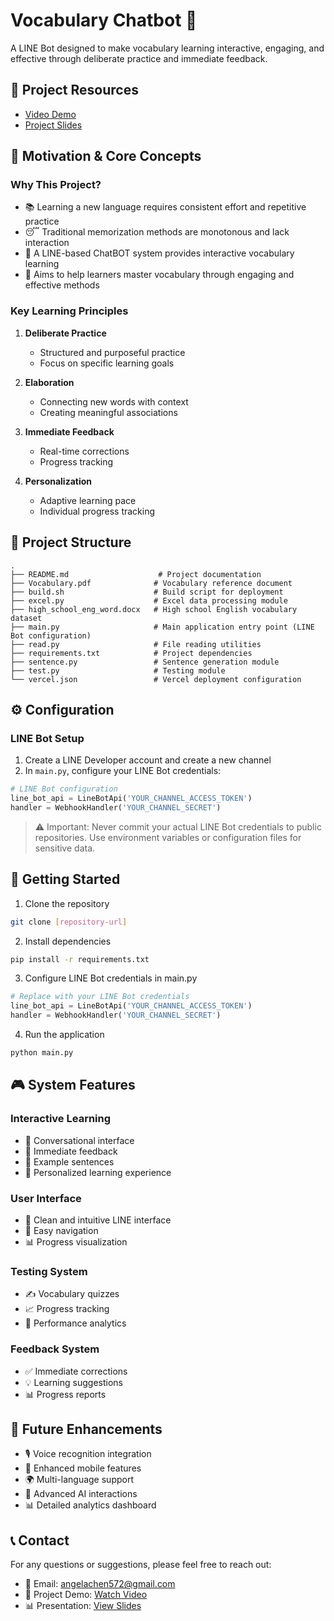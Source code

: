 # Vocabulary Chatbot 🤖

A LINE Bot designed to make vocabulary learning interactive, engaging, and effective through deliberate practice and immediate feedback.

## 🎥 Project Resources
- [Video Demo](https://drive.google.com/file/d/17FuSzyucJa-QZTufxuhMYEbH6EggwXWJ/view?usp=sharing)
- [Project Slides](https://www.canva.com/design/DAGHcck4eTs/mkRmwR2Pb38IMp-zkFVg2w/edit?utm_content=DAGHcck4eTs&utm_campaign=designshare&utm_medium=link2&utm_source=sharebutton)

## 🎯 Motivation & Core Concepts

### Why This Project?
- 📚 Learning a new language requires consistent effort and repetitive practice
- 😴 Traditional memorization methods are monotonous and lack interaction
- 🤖 A LINE-based ChatBOT system provides interactive vocabulary learning
- 🎯 Aims to help learners master vocabulary through engaging and effective methods

### Key Learning Principles
1. **Deliberate Practice** 
   - Structured and purposeful practice
   - Focus on specific learning goals

2. **Elaboration**
   - Connecting new words with context
   - Creating meaningful associations

3. **Immediate Feedback**
   - Real-time corrections
   - Progress tracking

4. **Personalization**
   - Adaptive learning pace
   - Individual progress tracking

## 📁 Project Structure
```
.
├── README.md                    # Project documentation
├── Vocabulary.pdf              # Vocabulary reference document
├── build.sh                    # Build script for deployment
├── excel.py                    # Excel data processing module
├── high_school_eng_word.docx   # High school English vocabulary dataset
├── main.py                     # Main application entry point (LINE Bot configuration)
├── read.py                     # File reading utilities
├── requirements.txt            # Project dependencies
├── sentence.py                 # Sentence generation module
├── test.py                     # Testing module
└── vercel.json                 # Vercel deployment configuration
```

## ⚙️ Configuration

### LINE Bot Setup
1. Create a LINE Developer account and create a new channel
2. In `main.py`, configure your LINE Bot credentials:
```python
# LINE Bot configuration
line_bot_api = LineBotApi('YOUR_CHANNEL_ACCESS_TOKEN')
handler = WebhookHandler('YOUR_CHANNEL_SECRET')
```

> ⚠️ Important: Never commit your actual LINE Bot credentials to public repositories. Use environment variables or configuration files for sensitive data.

## 🚀 Getting Started

1. Clone the repository
```bash
git clone [repository-url]
```

2. Install dependencies
```bash
pip install -r requirements.txt
```

3. Configure LINE Bot credentials in main.py
```python
# Replace with your LINE Bot credentials
line_bot_api = LineBotApi('YOUR_CHANNEL_ACCESS_TOKEN')
handler = WebhookHandler('YOUR_CHANNEL_SECRET')
```

4. Run the application
```bash
python main.py
```

## 🎮 System Features

### Interactive Learning
- 💬 Conversational interface
- 🎯 Immediate feedback
- 📝 Example sentences
- 👤 Personalized learning experience

### User Interface
- 📱 Clean and intuitive LINE interface
- 🔄 Easy navigation
- 📊 Progress visualization

### Testing System
- ✍️ Vocabulary quizzes
- 📈 Progress tracking
- 🎯 Performance analytics

### Feedback System
- ✅ Immediate corrections
- 💡 Learning suggestions
- 📊 Progress reports

## 🔮 Future Enhancements

- 🎙️ Voice recognition integration
- 📱 Enhanced mobile features
- 🌍 Multi-language support
- 🤖 Advanced AI interactions
- 📊 Detailed analytics dashboard

## 📞 Contact

For any questions or suggestions, please feel free to reach out:
- 📧 Email: angelachen572@gmail.com
- 🎥 Project Demo: [Watch Video](https://drive.google.com/file/d/17FuSzyucJa-QZTufxuhMYEbH6EggwXWJ/view?usp=sharing)
- 📊 Presentation: [View Slides](https://www.canva.com/design/DAGHcck4eTs/mkRmwR2Pb38IMp-zkFVg2w/edit?utm_content=DAGHcck4eTs&utm_campaign=designshare&utm_medium=link2&utm_source=sharebutton)
